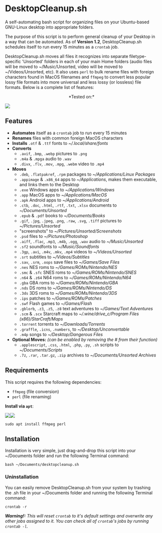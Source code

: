 # DesktopCleanup.sh

A self-automating bash script for organizing files on your Ubuntu-based GNU-Linux desktop into appropriate folders.

The purpose of this script is to perform general cleanup of your Desktop in a way that can be automated.  As of **Version 1.2**, DesktopCleanup.sh schedules itself to run every 15 minutes as a `crontab` job.

DesktopCleanup.sh moves all files it recognizes into separate filetype-specific 'Unsorted' folders in each of your main Home folders (audio files will be moved to ~/Music/Unsorted, video will be moved to ~/Videos/Unsorted, etc).  It also uses `perl` to bulk rename files with foreign characters found in MacOS filenames and `ffmpeg` to convert less popular lossy file formats into more universal and less lossy (or lossless) file formats.  Below is a complete list of features:

<p align=center>*Tested on:*

<img src="https://img.shields.io/badge/Linux_Mint-87CF3E?style=for-the-badge&logo=linux-mint&logoColor=white"></p>

## Features
- **Automates** itself as a `crontab` job to run every 15 minutes
- **Renames** files with common foreign MacOS characters
- **Installs** `.otf` & `.ttf` fonts to _~/.local/share/fonts_
- **Converts**
  - `.avif`, `.bmp`, `.webp` pictures to `.png`
  - `.m4a` & `.mpga` audio to `.wav`
  - `.divx`, `.flv`, `.mov`, `.mpg`, `.webm` video to `.mp4`
- **Moves**
  - `.deb`, `.flatpakref`, `.rpm` packages to _~/Applications/Linux Packages_
  - `.appimage` & `.x86_64` apps to _~/Applications_, makes them executable, and links them to the Desktop
  - `.exe` Windows apps to _~/Applications/Windows_
  - `.app` MacOS apps to _~/Applications/MacOS_
  - `.apk` Android apps to _~/Applications/Android_
  - `.ctb`, `.doc`, `.html`, `.rtf`, `.txt`, `.xlsx` documents to _~/Documents/Unsorted_
  - `.epub` & `.pdf` books to _~/Documents/Books_
  - `.gif`, `.jpg`, `.jpeg`, `.png`, `.raw`, `.svg`, `.tiff` pictures to _~/Pictures/Unsorted_
  - "screenshots" to _~/Pictures/Unsorted/Screenshots_
  - `.psd` files to _~/Pictures/Photoshop_
  - `.aiff`, `.flac`, `.mp3`, `.m4b`, `.ogg`, `.wav` audio to _~/Music/Unsorted_
  - `.sf2` soundfonts to _~/Music/Soundfonts_
  - `.3gp`, `.avi`, `.m4v`, `.mkv`, `.mp4` videos to _~/Videos/Unsorted_
  - `.srt` subtitles to _~/Videos/Subtitles_
  - `.sav`, `.srm`, `.oops` save files to _~/Games/Save Files_
  - `.nes` NES roms to _~/Games/ROMs/Nintendo/NES_
  - `.smc` & `.sfc` SNES roms to _~/Games/ROMs/Nintendo/SNES_
  - `.n64` & `.z64` N64 roms to _~/Games/ROMs/Nintendo/N64_
  - `.gba` GBA roms to _~/Games/ROMs/Nintendo/GBA_
  - `.nds` DS roms to _~/Games/ROMs/Nintendo/DS_
  - `.3ds` 3DS roms to _~/Games/ROMs/Nintendo/3DS_
  - `.ips` patches to _~/Games/ROMs/Patches_
  - `.swf` Flash games to _~/Games/Flash_
  - `.gblorb`, `.z3`, `.z5`, `.z8` text adventures to _~/Games/Text Adventures_
  - `.scm` & `.scx` Starcraft maps to _~/.wine/drive_c/Program Files (x86)/StarCraft/Maps_
  - `.torrent` torrents to _~/Downloads/Torrents_
  - `.graffle`, `.icns`, `.numbers`, to _~/Desktop/Unconvertable_
  - `.m4p` songs to _~/Desktop/Dangerous Files_
- **Optional Moves:** *(can be enabled by removing the # from their function)*
  - `.applescript`, `.css`, `.html`, `.php`, `.py`, `.sh` scripts to _~/Documents/Scripts_ 
  - `.7z`, `.rar`, `.tar.gz`, `.zip` archives to _~/Documents/Unsorted Archives_

## Requirements
This script requires the following dependencies:
- `ffmpeg` (file conversion)
- `perl` (file renaming)

**Install via `apt`**:

<img src="https://img.shields.io/badge/Debian-A81D33?style=for-the-badge&logo=debian&logoColor=white"><img src="https://img.shields.io/badge/Ubuntu-E95420?style=for-the-badge&logo=ubuntu&logoColor=white">
```
sudo apt install ffmpeg perl
```

## Installation
Installation is very simple, just drag-and-drop this script into your ~/Documents folder and run the following Terminal command:
```
bash ~/Documents/desktopcleanup.sh
```

### Uninstallation
You can easily remove DesktopCleanup.sh from your system by trashing the .sh file in your ~/Documents folder and running the following Terminal command:
```
crontab -r
```
***Warning!:*** *This will reset `crontab` to it's default settings and overwrite any other jobs assigned to it.  You can check all of `crontab`'s jobs by running `crontab -l`.*
